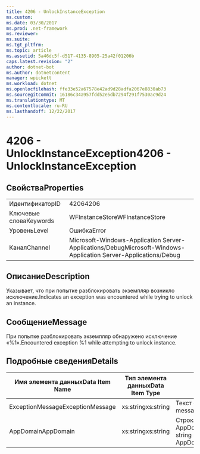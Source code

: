 ```yaml
---
title: 4206 - UnlockInstanceException
ms.custom: 
ms.date: 03/30/2017
ms.prod: .net-framework
ms.reviewer: 
ms.suite: 
ms.tgt_pltfrm: 
ms.topic: article
ms.assetid: 5a46dc5f-d517-4135-8905-25a42f01206b
caps.latest.revision: "2"
author: dotnet-bot
ms.author: dotnetcontent
manager: wpickett
ms.workload: dotnet
ms.openlocfilehash: ffe33e52a67578e42ad9d28adfa2067e8830ab73
ms.sourcegitcommit: 16186c34a957fdd52e5db7294f291f7530ac9d24
ms.translationtype: MT
ms.contentlocale: ru-RU
ms.lasthandoff: 12/22/2017
---
```

# <a name="4206---unlockinstanceexception"></a><span data-ttu-id="03dac-102">4206 - UnlockInstanceException</span><span class="sxs-lookup"><span data-stu-id="03dac-102">4206 - UnlockInstanceException</span></span>
## <a name="properties"></a><span data-ttu-id="03dac-103">Свойства</span><span class="sxs-lookup"><span data-stu-id="03dac-103">Properties</span></span>  
  
|||  
|-|-|  
|<span data-ttu-id="03dac-104">Идентификатор</span><span class="sxs-lookup"><span data-stu-id="03dac-104">ID</span></span>|<span data-ttu-id="03dac-105">4206</span><span class="sxs-lookup"><span data-stu-id="03dac-105">4206</span></span>|  
|<span data-ttu-id="03dac-106">Ключевые слова</span><span class="sxs-lookup"><span data-stu-id="03dac-106">Keywords</span></span>|<span data-ttu-id="03dac-107">WFInstanceStore</span><span class="sxs-lookup"><span data-stu-id="03dac-107">WFInstanceStore</span></span>|  
|<span data-ttu-id="03dac-108">Уровень</span><span class="sxs-lookup"><span data-stu-id="03dac-108">Level</span></span>|<span data-ttu-id="03dac-109">Ошибка</span><span class="sxs-lookup"><span data-stu-id="03dac-109">Error</span></span>|  
|<span data-ttu-id="03dac-110">Канал</span><span class="sxs-lookup"><span data-stu-id="03dac-110">Channel</span></span>|<span data-ttu-id="03dac-111">Microsoft-Windows-Application Server-Applications/Debug</span><span class="sxs-lookup"><span data-stu-id="03dac-111">Microsoft-Windows-Application Server-Applications/Debug</span></span>|  
  
## <a name="description"></a><span data-ttu-id="03dac-112">Описание</span><span class="sxs-lookup"><span data-stu-id="03dac-112">Description</span></span>  
 <span data-ttu-id="03dac-113">Указывает, что при попытке разблокировать экземпляр возникло исключение.</span><span class="sxs-lookup"><span data-stu-id="03dac-113">Indicates an exception was encountered while trying to unlock an instance.</span></span>  
  
## <a name="message"></a><span data-ttu-id="03dac-114">Сообщение</span><span class="sxs-lookup"><span data-stu-id="03dac-114">Message</span></span>  
 <span data-ttu-id="03dac-115">При попытке разблокировать экземпляр обнаружено исключение «%1».</span><span class="sxs-lookup"><span data-stu-id="03dac-115">Encountered exception %1 while attempting to unlock instance.</span></span>  
  
## <a name="details"></a><span data-ttu-id="03dac-116">Подробные сведения</span><span class="sxs-lookup"><span data-stu-id="03dac-116">Details</span></span>  
  
|<span data-ttu-id="03dac-117">Имя элемента данных</span><span class="sxs-lookup"><span data-stu-id="03dac-117">Data Item Name</span></span>|<span data-ttu-id="03dac-118">Тип элемента данных</span><span class="sxs-lookup"><span data-stu-id="03dac-118">Data Item Type</span></span>|<span data-ttu-id="03dac-119">Описание</span><span class="sxs-lookup"><span data-stu-id="03dac-119">Description</span></span>|  
|--------------------|--------------------|-----------------|  
|<span data-ttu-id="03dac-120">ExceptionMessage</span><span class="sxs-lookup"><span data-stu-id="03dac-120">ExceptionMessage</span></span>|<span data-ttu-id="03dac-121">xs:string</span><span class="sxs-lookup"><span data-stu-id="03dac-121">xs:string</span></span>|<span data-ttu-id="03dac-122">Текст сообщения из исключения SQL.</span><span class="sxs-lookup"><span data-stu-id="03dac-122">The message from the SQL exception.</span></span>|  
|<span data-ttu-id="03dac-123">AppDomain</span><span class="sxs-lookup"><span data-stu-id="03dac-123">AppDomain</span></span>|<span data-ttu-id="03dac-124">xs:string</span><span class="sxs-lookup"><span data-stu-id="03dac-124">xs:string</span></span>|<span data-ttu-id="03dac-125">Строка, возвращаемая AppDomain.CurrentDomain.FriendlyName.</span><span class="sxs-lookup"><span data-stu-id="03dac-125">The string returned by AppDomain.CurrentDomain.FriendlyName.</span></span>|
